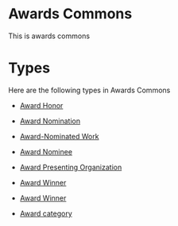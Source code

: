 # Awards Commons #
This is awards commons

# Types #
Here are the following types in Awards Commons


  * [Award Honor](award__award_honor.md)


  * [Award Nomination](award__award_nomination.md)


  * [Award-Nominated Work](award__award_nominated_work.md)


  * [Award Nominee](award__award_nominee.md)


  * [Award Presenting Organization](award__award_presenting_organization.md)


  * [Award Winner](award__award_winner.md)


  * [Award Winner](award__award_winner.md)


  * [Award category](award__award_category.md)
